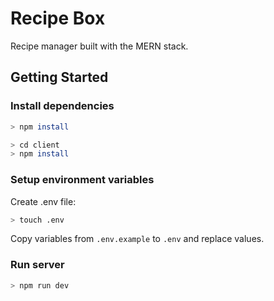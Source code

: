 # Recipe Box

Recipe manager built with the MERN stack.

## Getting Started

### Install dependencies

```bash
> npm install

> cd client
> npm install
```

### Setup environment variables

Create .env file:

```bash
> touch .env
```

Copy variables from `.env.example` to `.env` and replace values.

### Run server

```bash
> npm run dev
```
